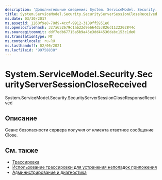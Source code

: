 ```yaml
---
description: 'Дополнительные сведения: System. ServiceModel. Security. Секуритисерверсессионклосерецеивед'
title: System.ServiceModel.Security.SecurityServerSessionCloseReceived
ms.date: 03/30/2017
ms.assetid: 1260f9e8-78d9-4ccf-9912-3189ff5951e0
ms.openlocfilehash: 327a652679c1ab22d9e664d53826d1122202844c
ms.sourcegitcommit: ddf7edb67715a5b9a45e3dd44536dabc153c1de0
ms.translationtype: MT
ms.contentlocale: ru-RU
ms.lasthandoff: 02/06/2021
ms.locfileid: "99758838"
---
```

# <a name="systemservicemodelsecuritysecurityserversessionclosereceived"></a>System.ServiceModel.Security.SecurityServerSessionCloseReceived

System.ServiceModel.Security.SecurityServerSessionCloseResponseReceived  
  
## <a name="description"></a>Описание  

 Сеанс безопасности сервера получил от клиента ответное сообщение Close.  
  
## <a name="see-also"></a>См. также

- [Трассировка](index.md)
- [Использование трассировки для устранения неполадок приложения](using-tracing-to-troubleshoot-your-application.md)
- [Администрирование и диагностика](../index.md)
